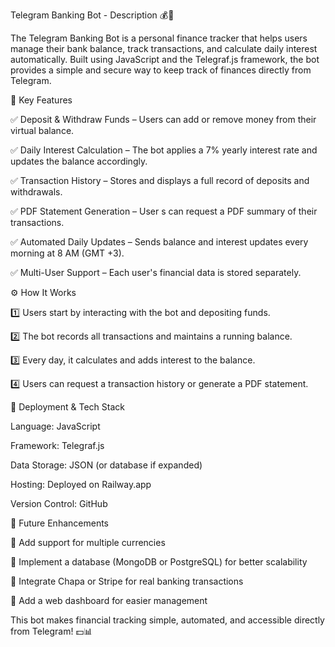   Telegram Banking Bot - Description 💰🤖

The Telegram Banking Bot is a personal finance tracker that helps users manage their bank balance, track transactions, and calculate daily interest automatically. Built using JavaScript and the Telegraf.js framework, the bot provides a simple and secure way to keep track of finances directly from Telegram.

🔹 Key Features

✅ Deposit & Withdraw Funds – Users can add or remove money from their virtual balance.

✅ Daily Interest Calculation – The bot applies a 7% yearly interest rate and updates the balance accordingly.

✅ Transaction History – Stores and displays a full record of deposits and withdrawals.

✅ PDF Statement Generation – User  s can request a PDF summary of their transactions.

✅ Automated Daily Updates – Sends balance and interest updates every morning at 8 AM (GMT +3).

✅ Multi-User Support – Each user's financial data is stored separately.


⚙️ How It Works


1️⃣ Users start by interacting with the bot and depositing funds.

2️⃣ The bot records all transactions and maintains a running balance.

3️⃣ Every day, it calculates and adds interest to the balance.

4️⃣ Users can request a transaction history or generate a PDF statement.


🚀 Deployment & Tech Stack

Language: JavaScript

Framework: Telegraf.js

Data Storage: JSON (or database if expanded)

Hosting: Deployed on Railway.app

Version Control: GitHub

📌 Future Enhancements

🔹 Add support for multiple currencies

🔹 Implement a database (MongoDB or PostgreSQL) for better scalability

🔹 Integrate Chapa or Stripe for real banking transactions

🔹 Add a web dashboard for easier management


This bot makes financial tracking simple, automated, and accessible directly from Telegram! 💵📊
